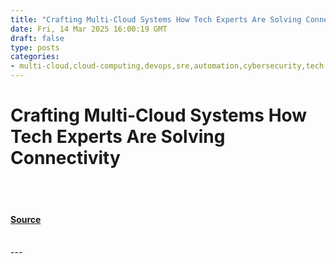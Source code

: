 ```yaml
---
title: "Crafting Multi-Cloud Systems How Tech Experts Are Solving Connectivity"
date: Fri, 14 Mar 2025 16:00:19 GMT
draft: false
type: posts
categories: 
- multi-cloud,cloud-computing,devops,sre,automation,cybersecurity,tech-innovations,good-company
---
```

# Crafting Multi-Cloud Systems How Tech Experts Are Solving Connectivity

<br/>

<br/>


#### [Source](https://hackernoon.com/crafting-multi-cloud-systems-how-tech-experts-are-solving-connectivity?source=rss)

<br/>
---
